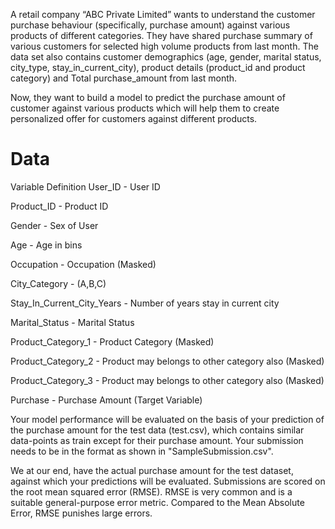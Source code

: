 A retail company “ABC Private Limited” wants to understand the customer purchase behaviour (specifically, purchase amount) against various products of different categories. They have shared purchase summary of various customers for selected high volume products from last month.
The data set also contains customer demographics (age, gender, marital status, city_type, stay_in_current_city), product details (product_id and product category) and Total purchase_amount from last month.

Now, they want to build a model to predict the purchase amount of customer against various products which will help them to create personalized offer for customers against different products.

# Data
Variable	Definition
User_ID	        -              User ID

Product_ID	     -             Product ID

Gender	         -             Sex of User

Age	            -              Age in bins

Occupation	     -             Occupation (Masked)
 
City_Category	  -              (A,B,C)

Stay_In_Current_City_Years	 - Number of years stay in current city

Marital_Status	        -      Marital Status
 
Product_Category_1	    -      Product Category (Masked)

Product_Category_2	    -      Product may belongs to other category also (Masked)

Product_Category_3	    -      Product may belongs to other category also (Masked)

Purchase	              -      Purchase Amount (Target Variable)

Your model performance will be evaluated on the basis of your prediction of the purchase amount for the test data (test.csv), which contains similar data-points as train except for their purchase amount. Your submission needs to be in the format as shown in "SampleSubmission.csv".

We at our end, have the actual purchase amount for the test dataset, against which your predictions will be evaluated. Submissions are scored on the root mean squared error (RMSE). RMSE is very common and is a suitable general-purpose error metric. Compared to the Mean Absolute Error, RMSE punishes large errors.
